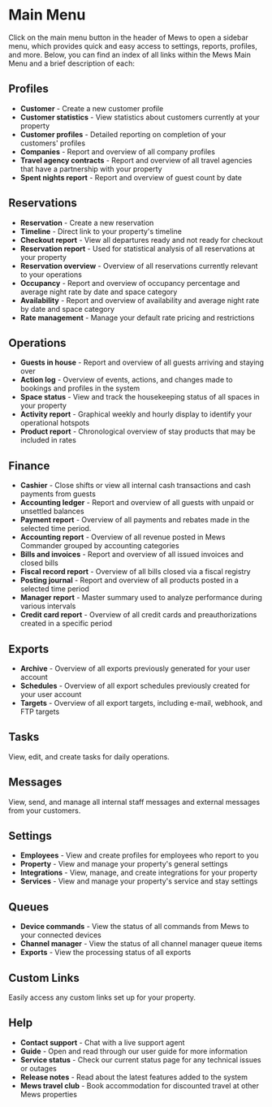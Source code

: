 # Main Menu

Click on the main menu button in the header of Mews to open a sidebar menu, which provides quick and easy access to settings, reports, profiles, and more. Below, you can find an index of all links within the Mews Main Menu and a brief description of each:

## Profiles

* **Customer** - Create a new customer profile
* **Customer statistics** - View statistics about customers currently at your property
* **Customer profiles** - Detailed reporting on completion of your customers' profiles
* **Companies** - Report and overview of all company profiles 
* **Travel agency contracts** - Report and overview of all travel agencies that have a partnership with your property
* **Spent nights report** - Report and overview of guest count by date

## Reservations

* **Reservation** - Create a new reservation
* **Timeline** - Direct link to your property's timeline
* **Checkout report** - View all departures ready and not ready for checkout
* **Reservation report** - Used for statistical analysis of all reservations at your property
* **Reservation overview** - Overview of all reservations currently relevant to your operations
* **Occupancy** - Report and overview of occupancy percentage and average night rate by date and space category
* **Availability** - Report and overview of availability and average night rate by date and space category
* **Rate management** - Manage your default rate pricing and restrictions

## Operations

* **Guests in house** - Report and overview of all guests arriving and staying over
* **Action log** - Overview of events, actions, and changes made to bookings and profiles in the system
* **Space status** - View and track the housekeeping status of all spaces in your property
* **Activity report** - Graphical weekly and hourly display to identify your operational hotspots
* **Product report** - Chronological overview of stay products that may be included in rates

## Finance

* **Cashier** - Close shifts or view all internal cash transactions and cash payments from guests
* **Accounting ledger** -  Report and overview of all guests with unpaid or unsettled balances
* **Payment report** - Overview of all payments and rebates made in the selected time period.
* **Accounting report** - Overview of all revenue posted in Mews Commander grouped by accounting categories
* **Bills and invoices** - Report and overview of all issued invoices and closed bills
* **Fiscal record report**  - Overview of all bills closed via a fiscal registry
* **Posting journal** - Report and overview of all products posted in a selected time period
* **Manager report** - Master summary used to analyze performance during various intervals
* **Credit card report** - Overview of all credit cards and preauthorizations created in a specific period

## Exports

* **Archive** - Overview of all exports previously generated for your user account
* **Schedules** - Overview of all export schedules previously created for your user account
* **Targets** - Overview of all export targets, including e-mail, webhook, and FTP targets

## Tasks

View, edit, and create tasks for daily operations.

## Messages

View, send, and manage all internal staff messages and external messages from your customers.

## Settings

* **Employees** - View and create profiles for employees who report to you
* **Property** - View and manage your property's general settings
* **Integrations** - View, manage, and create integrations for your property
* **Services** - View and manage your property's service and stay settings

## Queues

* **Device commands** - View the status of all commands from Mews to your connected devices
* **Channel manager** - View the status of all channel manager queue items
* **Exports** - View the processing status of all exports

## Custom Links

Easily access any custom links set up for your property.

## Help

* **Contact support** - Chat with a live support agent
* **Guide** - Open and read through our user guide for more information
* **Service status** - Check our current status page for any technical issues or outages
* **Release notes** - Read about the latest features added to the system
* **Mews travel club** - Book accommodation for discounted travel at other Mews properties

